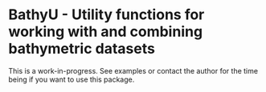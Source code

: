 # BathyU - Utility functions for working with and combining bathymetric datasets

This is a work-in-progress. See examples or contact the author for the time being if you
want to use this package.